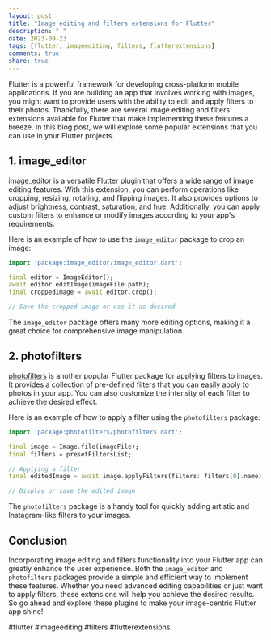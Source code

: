 ```yaml
---
layout: post
title: "Image editing and filters extensions for Flutter"
description: " "
date: 2023-09-23
tags: [flutter, imageediting, filters, flutterextensions]
comments: true
share: true
---
```


Flutter is a powerful framework for developing cross-platform mobile applications. If you are building an app that involves working with images, you might want to provide users with the ability to edit and apply filters to their photos. Thankfully, there are several image editing and filters extensions available for Flutter that make implementing these features a breeze. In this blog post, we will explore some popular extensions that you can use in your Flutter projects.

## 1. image_editor

[image_editor](https://pub.dev/packages/image_editor) is a versatile Flutter plugin that offers a wide range of image editing features. With this extension, you can perform operations like cropping, resizing, rotating, and flipping images. It also provides options to adjust brightness, contrast, saturation, and hue. Additionally, you can apply custom filters to enhance or modify images according to your app's requirements.

Here is an example of how to use the `image_editor` package to crop an image:

```dart
import 'package:image_editor/image_editor.dart';

final editor = ImageEditor();
await editor.editImage(imageFile.path);
final croppedImage = await editor.crop();

// Save the cropped image or use it as desired
```

The `image_editor` package offers many more editing options, making it a great choice for comprehensive image manipulation.

## 2. photofilters

[photofilters](https://pub.dev/packages/photofilters) is another popular Flutter package for applying filters to images. It provides a collection of pre-defined filters that you can easily apply to photos in your app. You can also customize the intensity of each filter to achieve the desired effect.

Here is an example of how to apply a filter using the `photofilters` package:

```dart
import 'package:photofilters/photofilters.dart';

final image = Image.file(imageFile);
final filters = presetFiltersList;

// Applying a filter
final editedImage = await image.applyFilters(filters: filters[0].name);

// Display or save the edited image
```

The `photofilters` package is a handy tool for quickly adding artistic and Instagram-like filters to your images.

## Conclusion

Incorporating image editing and filters functionality into your Flutter app can greatly enhance the user experience. Both the `image_editor` and `photofilters` packages provide a simple and efficient way to implement these features. Whether you need advanced editing capabilities or just want to apply filters, these extensions will help you achieve the desired results. So go ahead and explore these plugins to make your image-centric Flutter app shine!

#flutter #imageediting #filters #flutterextensions